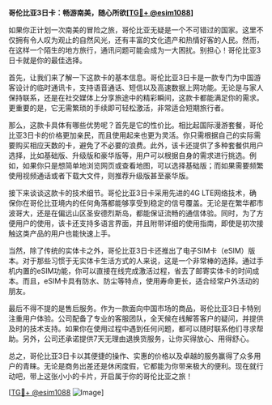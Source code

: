 **哥伦比亚3日卡：畅游南美，随心所欲[[TG💪+ @esim1088](https://t.me/s/esim1088)]**

如果你正计划一次南美的冒险之旅，哥伦比亚无疑是一个不可错过的国家。这里不仅拥有令人叹为观止的自然风光，还有丰富的文化遗产和热情好客的人民。然而，在这样一个陌生的地方旅行，通讯问题可能会成为一大困扰。别担心！哥伦比亚3日卡就是你的最佳选择。

首先，让我们来了解一下这款卡的基本信息。哥伦比亚3日卡是一款专门为中国游客设计的临时通讯卡，支持语音通话、短信以及高速数据上网功能。无论是与家人保持联系，还是在社交媒体上分享旅途中的精彩瞬间，这款卡都能满足你的需求。更重要的是，它无需繁琐的手续即可轻松激活，非常适合短期旅行者。

那么，这款卡具体有哪些优势呢？首先是它的性价比。相比起国际漫游套餐，哥伦比亚3日卡的价格更加亲民，而且使用起来也更为灵活。你只需根据自己的实际需要购买相应天数的卡，避免了不必要的浪费。此外，该卡还提供了多种套餐供用户选择，比如基础版、升级版和豪华版等，用户可以根据自身的需求进行挑选。例如，如果你只是想简单地浏览网页或查看地图，可以选择基础版；而如果需要频繁使用视频通话或者下载大文件，则推荐升级版甚至豪华版。

接下来谈谈这款卡的技术细节。哥伦比亚3日卡采用先进的4G LTE网络技术，确保你在哥伦比亚境内的任何角落都能够享受到稳定的信号覆盖。无论是在繁华都市波哥大，还是在偏远山区圣安德烈斯岛，都能保证流畅的通信体验。同时，为了方便用户的使用，该卡还支持多语言界面，并且附带详细的使用指南，即使是初次接触这类产品的用户也能快速上手。

当然，除了传统的实体卡之外，哥伦比亚3日卡还推出了电子SIM卡（eSIM）版本。对于那些习惯于无实体卡生活方式的人来说，这是一个非常棒的选择。通过手机内置的eSIM功能，你可以直接在线完成激活过程，省去了邮寄实体卡的时间成本。而且，eSIM卡具有防水、防尘等特点，使用寿命更长，适合经常户外活动的朋友。

最后不得不提的是售后服务。作为一款面向中国市场的商品，哥伦比亚3日卡特别注重用户体验。公司配备了专业的客服团队，全天候在线解答客户的疑问，并提供及时的技术支持。如果你在使用过程中遇到任何问题，都可以随时联系他们寻求帮助。另外，公司还承诺提供7天无理由退换货服务，让你买得放心、用得舒心。

总之，哥伦比亚3日卡以其便捷的操作、实惠的价格以及卓越的服务赢得了众多用户的青睐。无论是商务出差还是休闲度假，它都能为你带来极大的便利。现在就行动吧，带上这张小小的卡片，开启属于你的哥伦比亚之旅！

[[TG💪+ @esim1088](https://t.me/s/esim1088) ![Image](https://i.postimg.cc/4NQfJmqS/Snipaste-2025-05-13-00-14-12.png)]